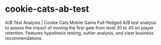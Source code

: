 # cookie-cats-ab-test
A/B Test Analysis | Cookie Cats Mobile Game Full-fledged A/B test analysis to assess the impact of moving the first gate from level 30 to 40 on player retention. Features hypothesis testing, outlier analysis, and clear business recommendations.
